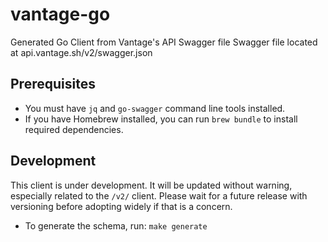 # vantage-go
Generated Go Client from Vantage's API Swagger file
Swagger file located at api.vantage.sh/v2/swagger.json

## Prerequisites
- You must have `jq` and `go-swagger` command line tools installed.
- If you have Homebrew installed, you can run `brew bundle` to install required dependencies.

## Development
This client is under development. It will be updated without warning, especially related to the `/v2/` client. Please wait for a future release with versioning before adopting widely if that is a concern.

- To generate the schema, run: `make generate`
